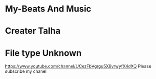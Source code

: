 # My-Beats And Music

# Creater Talha
# File type Unknown

https://www.youtube.com/channel/UCezFbVgrgu5X6vrwyfX4dXQ
Please subscribe my chanel
